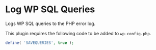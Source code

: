 # Log WP SQL Queries

Logs WP SQL queries to the PHP error log.

This plugin requires the following code to be added to `wp-config.php`.

```php
define( 'SAVEQUERIES', true );
```